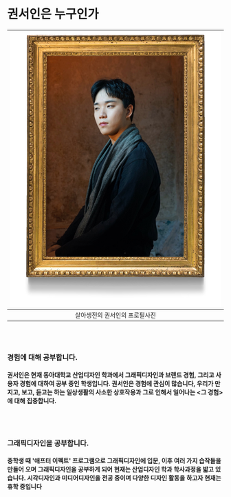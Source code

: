 # 권서인은 누구인가


|![alt text](https://raw.githubusercontent.com/seoinkwon/About-Seoinkwon/master/권서인.jpg?token=AOGGAOHOHY6NVQ7JAJDV4OC6CTN6Y "살아생전의 권서인 프로필")|
|:---:|
|살아생전의 권서인의 프로필사진|



 <br></br>



### 경험에 대해 공부합니다.


#### 권서인은 현재 동아대학교 산업디자인 학과에서 그래픽디자인과 브랜드 경험, 그리고 사용자 경험에 대하여 공부 중인 학생입니다. 권서인은 경험에 관심이 많습니다, 우리가 만지고, 보고, 듣고는 하는 일상생활의 사소한 상호작용과 그로 인해서 일어나는 <그 경험>에 대해 집중합니다.



 <br></br>



### 그래픽디자인을 공부합니다.


#### 중학생 때 '애프터 이펙트' 프로그램으로 그래픽디자인에 입문, 이후 여러 가지 습작들을 만들어 오며 그래픽디자인을 공부하게 되어 현재는 산업디자인 학과 학사과정을 밟고 있습니다. 시각디자인과 미디어디자인을 전공 중이며 다양한 디자인 활동을 하고자 현재는 휴학 중입니다


